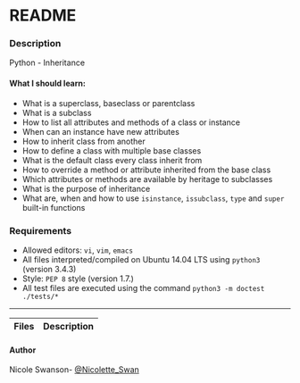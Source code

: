 # README
### Description
Python - Inheritance
#### What I should learn:
- What is a superclass, baseclass or parentclass
- What is a subclass
- How to list all attributes and methods of a class or instance
- When can an instance have new attributes
- How to inherit class from another
- How to define a class with multiple base classes
- What is the default class every class inherit from
- How to override a method or attribute inherited from the base class
- Which attributes or methods are available by heritage to subclasses
- What is the purpose of inheritance
- What are, when and how to use `isinstance`, `issubclass`, `type` and `super` built-in functions

### Requirements
- Allowed editors: `vi`, `vim`, `emacs`
- All files interpreted/compiled on Ubuntu 14.04 LTS using `python3` (version 3.4.3)
- Style: `PEP 8` style (version 1.7.)
- All test files are executed using the command `python3 -m doctest ./tests/*`

---
Files | Description
------|-----------


#### Author
Nicole Swanson- [@Nicolette_Swan](https://twitter.com/Nicolette_Swan)
